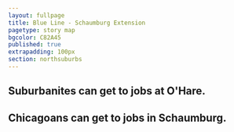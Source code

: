 ```yaml
---
layout: fullpage
title: Blue Line - Schaumburg Extension
pagetype: story map
bgcolor: C82A45
published: true
extrapadding: 100px
section: northsuburbs
---
```


## Suburbanites can get to jobs at O'Hare.

## Chicagoans can get to jobs in Schaumburg.